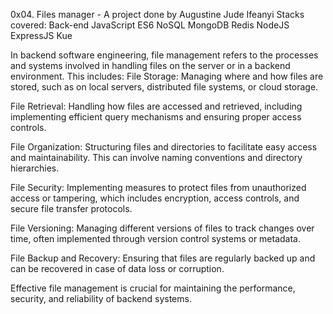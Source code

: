 0x04. Files manager - A project done by Augustine Jude Ifeanyi
Stacks covered:
Back-end
JavaScript
ES6
NoSQL
MongoDB
Redis
NodeJS
ExpressJS
Kue

In backend software engineering, file management refers to the processes and
systems involved in handling files on the server or in a backend environment.
This includes:
File Storage: Managing where and how files are stored, such as on local servers,
distributed file systems, or cloud storage.

File Retrieval: Handling how files are accessed and retrieved, including
implementing efficient query mechanisms and ensuring proper access controls.

File Organization: Structuring files and directories to facilitate easy access and
maintainability. This can involve naming conventions and directory hierarchies.

File Security: Implementing measures to protect files from unauthorized access
or tampering, which includes encryption, access controls, and secure file transfer
protocols.

File Versioning: Managing different versions of files to track changes over time,
often implemented through version control systems or metadata.

File Backup and Recovery: Ensuring that files are regularly backed up and can be
recovered in case of data loss or corruption.

Effective file management is crucial for maintaining the performance, security,
and reliability of backend systems.
